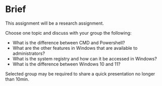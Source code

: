 # Brief
This assignment will be a research assignment.

Choose one topic and discuss with your group the following:

- What is the difference between CMD and Powershell?
- What are the other features in Windows that are available to administrators?
- What is the system registry and how can it be accessed in Windows?
- What is the difference between Windows 10 and 11?

Selected group may be required to share a quick presentation no longer than 10min.